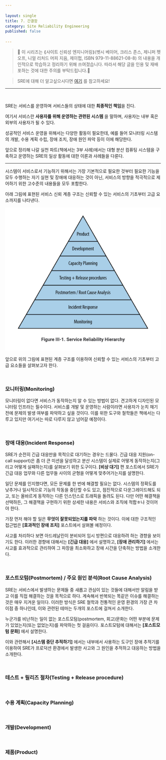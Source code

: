 ```yaml
---

layout: single
title: 7. 간결함
category: Site Reliability Engineering
published: false

---
```


>📌 이 시리즈는 ⟪사이트 신뢰성 엔지니어링⟫(벳시 베이어, 크리스 존스, 제니퍼 펫오프, 니얼 리처드 머피 지음, 제이펍, ISBN 979-11-88621-08-8) 의 내용을 개인적으로 학습하고 정리하기 위해 쓰여졌습니다. 따라서 해당 글을 인용 및 재배포하는 것에 대한 주의를 부탁드립니다.🚨

>SRE에 대해 더 알고싶으시다면 [여기](https://sre.google/) 를 참고하세요!
---
<br/>

SRE는 서비스를 운영하며 서비스들의 상태에 대한 **최종적인 책임**을 진다.

여기서 서비스란 **사용자를 위해 운영하는 관련된 시스템** 을 말하며, 사용자는 내부 혹은 외부의 사용자가 될 수 있다.

성공적인 서비스 운영을 위해서는 다양한 활동이 필요한데, 예를 들어 모니터링 시스템의 개발, 수용 계획 수립, 장애 조치, 장애 원인 파악 등이 이에 해당한다.

앞으로 정리해 나갈 실천 파트(책에서는 3부 사례)에서는 대형 분산 컴퓨팅 시스템을 구축하고 운영하는 SRE의 일상 활동에 대한 이론과 사례들을 다룬다.

---

시스템이 서비스로서 기능하기 위해서는 가장 기본적으로 필요한 것부터 필요한 기능을 모두 수행하는 자기 실현 및 장애에 대응하는 것이 아닌, 서비스의 방향을 적극적으로 제어하기 위한 고수준의 내용들을 모두 포함한다. 

아래 그림에 표현된 서비스 신뢰 계층 구조는 신뢰할 수 있는 서비스의 기초부터 고급 요소까지를 나타낸다.

![](/assets/images/service_reliability_hierarchy.png)

앞으로 위의 그림에 표현된 계층 구조를 이용하여 신뢰할 수 있는 서비스의 기초부터 고급 요소들을 살펴보고자 한다.

<br/>

### 모니터링(Monitoring)
모니터링이 없다면 서비스가 동작하는지 알 수 있는 방법이 없다. 견고하게 디자인된 모니터링 인프라는 필수이다. 서비스를 개발 및 운영하는 사람이라면 사용자가 눈치 채기 전에 문제의 발생 여부를 파악하고 싶을 것이다. 이를 위한 도구와 철학들은 책에서는 다루고 있지만 여기서는 따로 다루지 않고 넘어갈 예정이다.

<br/>

### 장애 대응(Incident Response)
SRE가 순전히 긴급 대응만을 목적으로 대기하는 경우는 드물다. 긴급 대응 지원(on-call support)은 좀 더 큰 미션을 달성하고 분산 시스템이 실제로 어떻게 동작하는지(그리고 어떻게 실패하는지)를 살펴보기 위한 도구이다. **\[비상 대기\]** 편 포스트에서 SRE가 긴급 대응 업무와 다른 업무들 사이의 균형을 어떻게 맞추어가는지를 설명한다.

일단 문제를 인지했다면, 모든 문제를 한 번에 해결할 필요는 없다. 시스템의 정확도를 낮추거나 일시적으로 기능의 작동을 중단할 수도 있고, 점진적으로 다운그레이드해도 되고, 또는 올바르게 동작하는 다른 인스턴스로 트래픽을 돌려도 된다. 다만 어떤 해결책을 선택하든, 그 해결책을 구현하기 위한 상세한 내용은 서비스와 조직에 적합ㅎ나 것이어야 한다.

가장 먼저 해야 할 일은 **무엇이 잘못되었는지를 파악** 하는 것이다. 이에 대한 구조적인 접근법은 **\[효과적인 장애 조치\]** 포스트에서 살펴볼 예정이다.

사고를 처리하다 보면 아드레날린이 분비되어 임시 방편으로 대응하려 하는 경향을 보이기도 한다. 이러한 경향에 대해서는 **\[긴급 대응\]** 에서 설명하고, **\[장애 관리하기\]** 에서는 사고를 효과적으로 관리하여 그 파장을 최소화하고 장애 시간을 단축하는 방법을 소개한다.

<br/>

### 포스트모텀(Postmortem) / 주요 원인 분석(Root Cause Analysis)
SRE는 서비스에서 발생하는 문제들 중 새롭고 관심이 있는 것들에 대해서만 알림을 받고 이를 직접 해결하는 것을 목적으로 하다. 계속해서 반복되는 똑같은 이슈를 해결하는 것은 매우 지겨운 일이다. 이러한 방식은 SRE 철학과 전통적인 운영 환경의 가장 큰 차이점 중 하나인데, 이와 관련된 테마는 두개의 포스트에 걸쳐서 소개한다.

누군가를 비난하는 일이 없는 포스트모텀(postmortem, 회고)문화는 어떤 부분에 문제가 있었는지(또는 없었는지)를 파악하는 첫 걸음이다. 포스트모텀에 대해서는 **\[포스트모텀 문화\]** 에서 설명한다.

이와 관련해서 **\[시스템 중단 추적하기\]** 에서는 내부에서 사용하는 도구인 장애 추적기를 이용하여 SRE가 프로덕션 환경에서 발생한 사고와 그 원인을 추적하고 대응하는 방법을 소개한다.

<br/>

### 테스트 + 릴리즈 절차(Testing + Release procedure)

<br/>

### 수용 계획(Capacity Planning)

<br/>

### 개발(Development)

<br/>

### 제품(Product)
